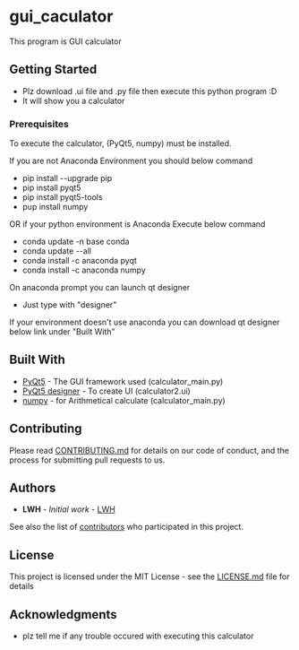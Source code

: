 # gui_caculator

This program is GUI calculator

## Getting Started
* Plz download .ui file and .py file then execute this python program :D
* It will show you a calculator

### Prerequisites

To execute the calculator, (PyQt5, numpy) must be installed.


If you are not Anaconda Environment you should below command

* pip install --upgrade pip
* pip install pyqt5
* pip install pyqt5-tools
* pup install numpy

OR if your python environment is Anaconda Execute below command

* conda update -n base conda
* conda update --all
* conda install -c anaconda pyqt
* conda install -c anaconda numpy

On anaconda prompt you can launch qt designer 

* Just type with "designer"

If your environment doesn't use anaconda you can download qt designer below link under "Built With"

## Built With

* [PyQt5](https://www.riverbankcomputing.com/software/pyqt/) - The GUI framework used (calculator_main.py)
* [PyQt5 designer](https://build-system.fman.io/qt-designer-download) - To create UI (calculator2.ui)
* [numpy](https://numpy.org/) - for Arithmetical calculate (calculator_main.py)

## Contributing

Please read [CONTRIBUTING.md](https://github.com/S3xyG4y/gui_calculator/blob/main/CONTRIBUTING.md) for details on our code of conduct, and the process for submitting pull requests to us.

## Authors

* **LWH** - *Initial work* - [LWH](https://github.com/S3xyG4y)

See also the list of [contributors](https://github.com/your/project/contributors) who participated in this project.

## License

This project is licensed under the MIT License - see the [LICENSE.md](LICENSE.md) file for details

## Acknowledgments

* plz tell me if any trouble occured with executing this calculator
